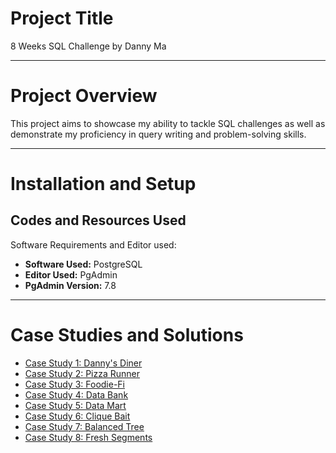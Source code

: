 # Project Title
8 Weeks SQL Challenge by Danny Ma

***

# Project Overview
This project aims to showcase my ability to tackle SQL challenges as well as demonstrate my proficiency in query writing and problem-solving skills. 

***

# Installation and Setup
## Codes and Resources Used
Software Requirements and Editor used:
- **Software Used:** PostgreSQL
- **Editor Used:**  PgAdmin
- **PgAdmin Version:** 7.8


***

# Case Studies and Solutions
- [Case Study 1: Danny's Diner](https://github.com/mevin-singh/Portfolio-Projects/tree/main/SQL/8%20Weeks%20SQL%20Challenge/Case%20Study%20%231%20-%20Danny's%20Diner)
- [Case Study 2: Pizza Runner](https://github.com/mevin-singh/Portfolio-Projects/tree/main/SQL/8%20Weeks%20SQL%20Challenge/Case%20Study%20%232%20-%20Pizza%20Runner)
- [Case Study 3: Foodie-Fi](https://github.com/mevin-singh/Portfolio-Projects/tree/main/SQL/8%20Weeks%20SQL%20Challenge/Case%20Study%20%233%20-%20Foodie-Fi)
- [Case Study 4: Data Bank](https://github.com/mevin-singh/Portfolio-Projects/tree/main/SQL/8%20Weeks%20SQL%20Challenge/Case%20Study%20%234%20-%20Data%20Bank)
- [Case Study 5: Data Mart](https://github.com/mevin-singh/Portfolio-Projects/tree/main/SQL/8%20Weeks%20SQL%20Challenge/Case%20Study%20%235%20-%20Data%20Mart)
- [Case Study 6: Clique Bait](https://github.com/mevin-singh/Portfolio-Projects/tree/main/SQL/8%20Weeks%20SQL%20Challenge/Case%20Study%20%236%20-%20Clique%20Bait)
- [Case Study 7: Balanced Tree](https://github.com/mevin-singh/Portfolio-Projects/tree/main/SQL/8%20Weeks%20SQL%20Challenge/Case%20Study%20%237%20-%20Balanced%20Tree)
- [Case Study 8: Fresh Segments](https://github.com/mevin-singh/Portfolio-Projects/tree/main/SQL/8%20Weeks%20SQL%20Challenge/Case%20Study%20%238%20-%20Fresh%20Segments)
